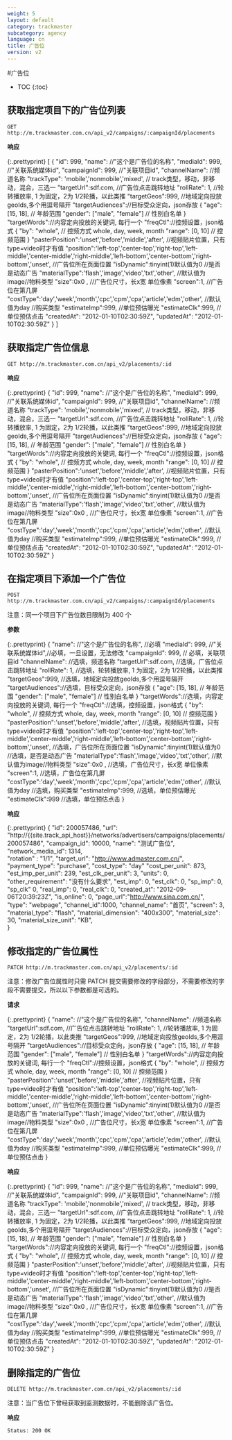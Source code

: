 ```yaml
---
weight: 5
layout: default
category: trackmaster
subcategory: agency
language: cn
title: 广告位
version: v2
---
```


#广告位

* TOC
{:toc}

## 获取指定项目下的广告位列表

    GET http://m.trackmaster.com.cn/api_v2/campaigns/:campaignId/placements

**响应**

{:.prettyprint}
    [
        {
        "id": 999,
        "name": //"这个是广告位的名称",
        "mediaId": 999, //"关联系统媒体id",
        "campaignId": 999, //"关联项目id",
        "channelName": //频道名称
        "trackType": 'mobile','nonmobile','mixed', // track类型，移动，非移动，混合，三选一
        "targetUrl":sdf.com, //广告位点击跳转地址
        "rollRate": 1, //轮转播放率, 1 为固定，2为 1/2轮播，以此类推
        "targetGeos":999, //地域定向投放geoIds,多个用逗号隔开
        "targetAudiences"://目标受众定向，json存放      {        "age": [15, 18], // 年龄范围        "gender": ["male", "female"] // 性别白名单      }
        "targetWords"://内容定向投放的关键词, 每行一个
        "freqCtl"://控频设置，json格式      {        "by": "whole", // 控频方式 whole, day, week, month        "range": [0, 10] // 控频范围      }
        "pasterPosition":'unset','before','middle','after', //视频贴片位置，只有type=video时才有值
        "position":'left-top','center-top','right-top','left-middle','center-middle','right-middle','left-bottom','center-bottom','right-bottom','unset', //广告位所在页面位置
        "isDynamic":tinyint(1)默认值为0 //是否是动态广告
        "materialType":'flash','image','video','txt','other', //默认值为image//物料类型
        "size":0x0 , //广告位尺寸，长x宽 单位像素
        "screen":1, //广告位在第几屏
        "costType":'day','week','month','cpc','cpm','cpa','article','edm','other', //默认值为day //购买类型
        "estimateImp":999, //单位预估曝光
        "estimateClk":999, //单位预估点击
        "createdAt": "2012-01-10T02:30:59Z",
        "updatedAt": "2012-01-10T02:30:59Z"
        }
    ]


## 获取指定广告位信息

    GET http://m.trackmaster.com.cn/api_v2/placements/:id

**响应**

{:.prettyprint}
        {
        "id": 999,
        "name": //"这个是广告位的名称",
        "mediaId": 999, //"关联系统媒体id",
        "campaignId": 999, //"关联项目id",
        "channelName": //频道名称
        "trackType": 'mobile','nonmobile','mixed', // track类型，移动，非移动，混合，三选一
        "targetUrl":sdf.com, //广告位点击跳转地址
        "rollRate": 1, //轮转播放率, 1 为固定，2为 1/2轮播，以此类推
        "targetGeos":999, //地域定向投放geoIds,多个用逗号隔开
        "targetAudiences"://目标受众定向，json存放      {        "age": [15, 18], // 年龄范围        "gender": ["male", "female"] // 性别白名单      }
        "targetWords"://内容定向投放的关键词, 每行一个
        "freqCtl"://控频设置，json格式      {        "by": "whole", // 控频方式 whole, day, week, month        "range": [0, 10] // 控频范围      }
        "pasterPosition":'unset','before','middle','after', //视频贴片位置，只有type=video时才有值
        "position":'left-top','center-top','right-top','left-middle','center-middle','right-middle','left-bottom','center-bottom','right-bottom','unset', //广告位所在页面位置
        "isDynamic":tinyint(1)默认值为0 //是否是动态广告
        "materialType":'flash','image','video','txt','other', //默认值为image//物料类型
        "size":0x0 , //广告位尺寸，长x宽 单位像素
        "screen":1, //广告位在第几屏
        "costType":'day','week','month','cpc','cpm','cpa','article','edm','other', //默认值为day //购买类型
        "estimateImp":999, //单位预估曝光
        "estimateClk":999, //单位预估点击
        "createdAt": "2012-01-10T02:30:59Z",
        "updatedAt": "2012-01-10T02:30:59Z"
        }

## 在指定项目下添加一个广告位

    POST http://m.trackmaster.com.cn/api_v2/campaigns/:campaignId/placements

注意：同一个项目下广告位数目限制为 400 个

**参数**

{:.prettyprint} 
    {
    "name": //"这个是广告位的名称", //必填
    "mediaId": 999, //"关联系统媒体id",//必填，一旦设置，无法修改
    "campaignId": 999, // 必填，关联项目id
    "channelName": //选填，频道名称
    "targetUrl":sdf.com, //选填，广告位点击跳转地址
    "rollRate": 1, //选填，轮转播放率, 1 为固定，2为 1/2轮播，以此类推
    "targetGeos":999, //选填，地域定向投放geoIds,多个用逗号隔开
    "targetAudiences"://选填，目标受众定向，json存放      {        "age": [15, 18], // 年龄范围        "gender": ["male", "female"] // 性别白名单      }
    "targetWords"://选填，内容定向投放的关键词, 每行一个
    "freqCtl"://选填，控频设置，json格式      {        "by": "whole", // 控频方式 whole, day, week, month        "range": [0, 10] // 控频范围      }
    "pasterPosition":'unset','before','middle','after', //选填，视频贴片位置，只有type=video时才有值
    "position":'left-top','center-top','right-top','left-middle','center-middle','right-middle','left-bottom','center-bottom','right-bottom','unset', //选填，广告位所在页面位置
    "isDynamic":tinyint(1)默认值为0 //选填，是否是动态广告
    "materialType":'flash','image','video','txt','other', //默认值为image//物料类型
    "size":0x0 , //选填，广告位尺寸，长x宽 单位像素
    "screen":1, //选填，广告位在第几屏
    "costType":'day','week','month','cpc','cpm','cpa','article','edm','other', //默认值为day //选填，购买类型
    "estimateImp":999, //选填，单位预估曝光
    "estimateClk":999 //选填，单位预估点击
    }
    
**响应**

{:.prettyprint}
    {
        "id": 200057486,
        "url": "http://{{site.track_api_host}}/networks/advertisers/campaigns/placements/200057486",
        "campaign_id": 10000,
        "name": "测试广告位",
        "network_media_id": 1314,    
        "rotation" : "1/1",
        "target_url": "http://www.admaster.com.cn/",
        "payment_type": "purchase",
        "cost_type": "day"
        "cost_per_unit": 873,
        "est_imp_per_unit": 239,
        "est_clk_per_unit": 3,
        "units": 0,
        "other_requirement": "没有什么要求",
        "est_imp": 0,
        "est_clk": 0,
        "sp_imp": 0,
        "sp_clk" 0,
        "real_imp": 0,
        "real_clk": 0,
        "created_at": "2012-09-06T20:39:23Z",
        "is_online": 0,
        "page_url":"http://www.sina.com.cn/",
        "type": "webpage",
        "channel_id":1000,
        "channel_name": "首页",
        "screen": 3,       
        "material_type": "flash",
        "material_dimension": "400x300",
        "material_size": 30,
        "material_size_unit": "KB",  
    }

## 修改指定的广告位属性

    PATCH http://m.trackmaster.com.cn/api_v2/placements/:id

注意：修改广告位属性时只需 PATCH 提交需要修改的字段部分，不需要修改的字段不需要提交，所以以下参数都是可选的。

**请求**

{:.prettyprint}
    {
    "name": //"这个是广告位的名称",
    "channelName": //频道名称
    "targetUrl":sdf.com, //广告位点击跳转地址
    "rollRate": 1, //轮转播放率, 1 为固定，2为 1/2轮播，以此类推
    "targetGeos":999, //地域定向投放geoIds,多个用逗号隔开
    "targetAudiences"://目标受众定向，json存放      {        "age": [15, 18], // 年龄范围        "gender": ["male", "female"] // 性别白名单      }
    "targetWords"://内容定向投放的关键词, 每行一个
    "freqCtl"://控频设置，json格式      {        "by": "whole", // 控频方式 whole, day, week, month        "range": [0, 10] // 控频范围      }
    "pasterPosition":'unset','before','middle','after', //视频贴片位置，只有type=video时才有值
    "position":'left-top','center-top','right-top','left-middle','center-middle','right-middle','left-bottom','center-bottom','right-bottom','unset', //广告位所在页面位置
    "isDynamic":tinyint(1)默认值为0 //是否是动态广告
    "materialType":'flash','image','video','txt','other', //默认值为image//物料类型
    "size":0x0 , //广告位尺寸，长x宽 单位像素
    "screen":1, //广告位在第几屏
    "costType":'day','week','month','cpc','cpm','cpa','article','edm','other', //默认值为day //购买类型
    "estimateImp":999, //单位预估曝光
    "estimateClk":999, //单位预估点击
    }

**响应**

{:.prettyprint}
    {
    "id": 999,
    "name": //"这个是广告位的名称",
    "mediaId": 999, //"关联系统媒体id",
    "campaignId": 999, //"关联项目id",
    "channelName": //频道名称
    "trackType": 'mobile','nonmobile','mixed', // track类型，移动，非移动，混合，三选一
    "targetUrl":sdf.com, //广告位点击跳转地址
    "rollRate": 1, //轮转播放率, 1 为固定，2为 1/2轮播，以此类推
    "targetGeos":999, //地域定向投放geoIds,多个用逗号隔开
    "targetAudiences"://目标受众定向，json存放      {        "age": [15, 18], // 年龄范围        "gender": ["male", "female"] // 性别白名单      }
    "targetWords"://内容定向投放的关键词, 每行一个
    "freqCtl"://控频设置，json格式      {        "by": "whole", // 控频方式 whole, day, week, month        "range": [0, 10] // 控频范围      }
    "pasterPosition":'unset','before','middle','after', //视频贴片位置，只有type=video时才有值
    "position":'left-top','center-top','right-top','left-middle','center-middle','right-middle','left-bottom','center-bottom','right-bottom','unset', //广告位所在页面位置
    "isDynamic":tinyint(1)默认值为0 //是否是动态广告
    "materialType":'flash','image','video','txt','other', //默认值为image//物料类型
    "size":0x0 , //广告位尺寸，长x宽 单位像素
    "screen":1, //广告位在第几屏
    "costType":'day','week','month','cpc','cpm','cpa','article','edm','other', //默认值为day //购买类型
    "estimateImp":999, //单位预估曝光
    "estimateClk":999, //单位预估点击
    "createdAt": "2012-01-10T02:30:59Z",
    "updatedAt": "2012-01-10T02:30:59Z"
    }
    
## 删除指定的广告位

    DELETE http://m.trackmaster.com.cn/api_v2/placements/:id

注意：当广告位下曾经获取到监测数据时，不能删除该广告位。

**响应**

    Status: 200 OK

